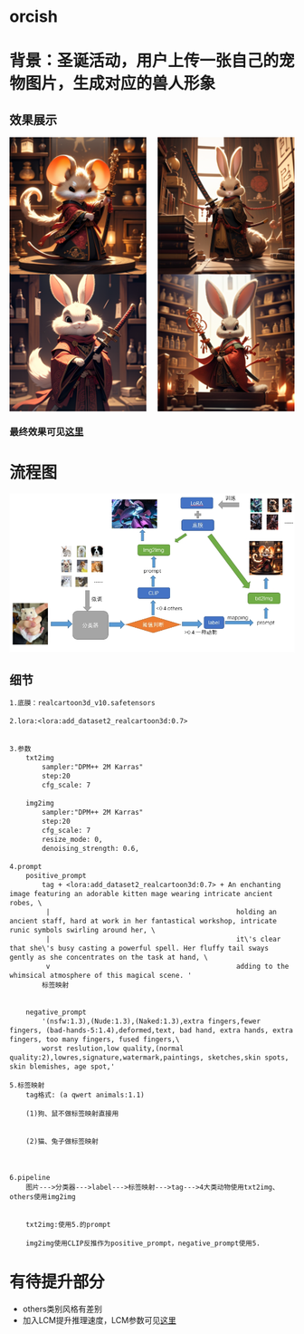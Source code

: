 # orcish

# 背景：圣诞活动，用户上传一张自己的宠物图片，生成对应的兽人形象

## 效果展示
<div style="display: flex; justify-content: space-between;">
    <img src="test-scripts\output1.png" alt="Image 1" style="width: 48%;">
    <img src="test-scripts\output2.png" alt="Image 2" style="width: 48%;">
</div>
<div style="display: flex; justify-content: space-between;">
    <img src="test-scripts\output3.png" alt="Image 1" style="width: 48%;">
    <img src="test-scripts\output4.png" alt="Image 2" style="width: 48%;">
</div>

### 最终效果可见[这里](https://github.com/xusichuang/orcish/tree/main/test-scripts/output)

# 流程图

![流程图](pipeline_pic.png "Pipeline picture")

## 细节  
    1.底膜：realcartoon3d_v10.safetensors 
    
    2.lora:<lora:add_dataset2_realcartoon3d:0.7> 
    
    
    3.参数
        txt2img
            sampler:"DPM++ 2M Karras"
            step:20
            cfg_scale: 7
        
        img2img
            sampler:"DPM++ 2M Karras"
            step:20
            cfg_scale: 7
            resize_mode: 0,
            denoising_strength: 0.6,
    
    4.prompt
        positive_prompt
            tag + <lora:add_dataset2_realcartoon3d:0.7> + An enchanting image featuring an adorable kitten mage wearing intricate ancient robes, \
             |                                              holding an ancient staff, hard at work in her fantastical workshop, intricate runic symbols swirling around her, \
             |                                              it\'s clear that she\'s busy casting a powerful spell. Her fluffy tail sways gently as she concentrates on the task at hand, \
             v                                              adding to the whimsical atmosphere of this magical scene. '
            标签映射
                                                            

        negative_prompt
            '(nsfw:1.3),(Nude:1.3),(Naked:1.3),extra fingers,fewer fingers, (bad-hands-5:1.4),deformed,text, bad hand, extra hands, extra fingers, too many fingers, fused fingers,\
            worst reslution,low quality,(normal quality:2),lowres,signature,watermark,paintings, sketches,skin spots, skin blemishes, age spot,'

    5.标签映射
        tag格式: (a qwert animals:1.1)
        
        (1)狗、鼠不做标签映射直接用
        
        
        (2)猫、兔子做标签映射
            

            
    6.pipeline
        图片--->分类器--->label--->标签映射--->tag--->4大类动物使用txt2img、others使用img2img

        
        txt2img:使用5.的prompt

        img2img使用CLIP反推作为positive_prompt，negative_prompt使用5.
        
# 有待提升部分

- others类别风格有差别
- 加入LCM提升推理速度，LCM参数可见[这里](https://github.com/xusichuang/orcish/tree/main/test-scripts/output)